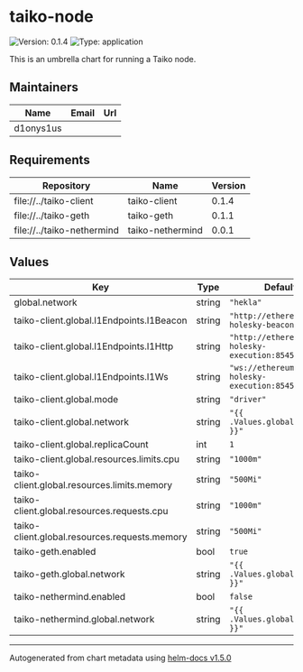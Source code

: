 # taiko-node

![Version: 0.1.4](https://img.shields.io/badge/Version-0.1.4-informational?style=flat-square) ![Type: application](https://img.shields.io/badge/Type-application-informational?style=flat-square)

This is an umbrella chart for running a Taiko node.

## Maintainers

| Name | Email | Url |
| ---- | ------ | --- |
| d1onys1us |  |  |

## Requirements

| Repository | Name | Version |
|------------|------|---------|
| file://../taiko-client | taiko-client | 0.1.4 |
| file://../taiko-geth | taiko-geth | 0.1.1 |
| file://../taiko-nethermind | taiko-nethermind | 0.0.1 |

## Values

| Key | Type | Default | Description |
|-----|------|---------|-------------|
| global.network | string | `"hekla"` |  |
| taiko-client.global.l1Endpoints.l1Beacon | string | `"http://ethereum-node-holesky-beacon:5052"` |  |
| taiko-client.global.l1Endpoints.l1Http | string | `"http://ethereum-node-holesky-execution:8545"` |  |
| taiko-client.global.l1Endpoints.l1Ws | string | `"ws://ethereum-node-holesky-execution:8545"` |  |
| taiko-client.global.mode | string | `"driver"` |  |
| taiko-client.global.network | string | `"{{ .Values.global.network }}"` |  |
| taiko-client.global.replicaCount | int | `1` |  |
| taiko-client.global.resources.limits.cpu | string | `"1000m"` |  |
| taiko-client.global.resources.limits.memory | string | `"500Mi"` |  |
| taiko-client.global.resources.requests.cpu | string | `"1000m"` |  |
| taiko-client.global.resources.requests.memory | string | `"500Mi"` |  |
| taiko-geth.enabled | bool | `true` |  |
| taiko-geth.global.network | string | `"{{ .Values.global.network }}"` |  |
| taiko-nethermind.enabled | bool | `false` |  |
| taiko-nethermind.global.network | string | `"{{ .Values.global.network }}"` |  |

----------------------------------------------
Autogenerated from chart metadata using [helm-docs v1.5.0](https://github.com/norwoodj/helm-docs/releases/v1.5.0)
